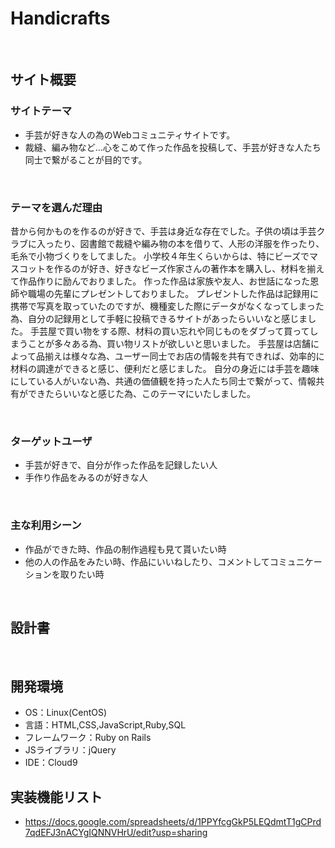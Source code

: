 # Handicrafts
​
## サイト概要
### サイトテーマ
- 手芸が好きな人の為のWebコミュニティサイトです。
- 裁縫、編み物など…心をこめて作った作品を投稿して、手芸が好きな人たち同士で繋がることが目的です。
<!--何を『目的』とし、どのような『分類』なのかを簡潔に書く-->
​
### テーマを選んだ理由
昔から何かものを作るのが好きで、手芸は身近な存在でした。子供の頃は手芸クラブに入ったり、図書館で裁縫や編み物の本を借りて、人形の洋服を作ったり、毛糸で小物づくりをしてました。
小学校４年生くらいからは、特にビーズでマスコットを作るのが好き、好きなビーズ作家さんの著作本を購入し、材料を揃えて作品作りに励んでおりました。
作った作品は家族や友人、お世話になった恩師や職場の先輩にプレゼントしておりました。
プレゼントした作品は記録用に携帯で写真を取っていたのですが、機種変した際にデータがなくなってしまった為、自分の記録用として手軽に投稿できるサイトがあったらいいなと感じました。
手芸屋で買い物をする際、材料の買い忘れや同じものをダブって買ってしまうことが多々ある為、買い物リストが欲しいと思いました。
手芸屋は店舗によって品揃えは様々な為、ユーザー同士でお店の情報を共有できれば、効率的に材料の調達ができると感じ、便利だと感じました。
自分の身近には手芸を趣味にしている人がいない為、共通の価値観を持った人たち同士で繋がって、情報共有ができたらいいなと感じた為、このテーマにいたしました。

<!--なぜこのようなテーマにしたかを説明する-->
​
### ターゲットユーザ
- 手芸が好きで、自分が作った作品を記録したい人
- 手作り作品をみるのが好きな人
<!--誰に使ってもらうかを具体的に記載する-->
​
### 主な利用シーン
- 作品ができた時、作品の制作過程も見て貰いたい時
- 他の人の作品をみたい時、作品にいいねしたり、コメントしてコミュニケーションを取りたい時

<!--どのような時に使うのかの状況を記載すること-->
​
## 設計書
<!--テーマを設定・提出する時点では不要です-->
​
## 開発環境
- OS：Linux(CentOS)
- 言語：HTML,CSS,JavaScript,Ruby,SQL
- フレームワーク：Ruby on Rails
- JSライブラリ：jQuery
- IDE：Cloud9

## 実装機能リスト
- https://docs.google.com/spreadsheets/d/1PPYfcgGkP5LEQdmtT1gCPrd7qdEFJ3nACYgIQNNVHrU/edit?usp=sharing